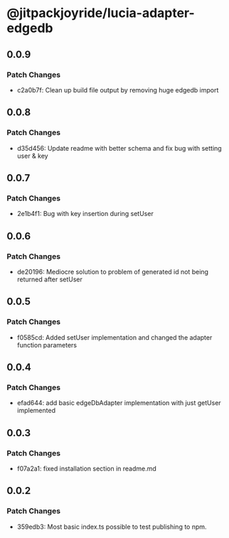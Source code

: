 # @jitpackjoyride/lucia-adapter-edgedb

## 0.0.9

### Patch Changes

- c2a0b7f: Clean up build file output by removing huge edgedb import

## 0.0.8

### Patch Changes

- d35d456: Update readme with better schema and fix bug with setting user & key

## 0.0.7

### Patch Changes

- 2e1b4f1: Bug with key insertion during setUser

## 0.0.6

### Patch Changes

- de20196: Mediocre solution to problem of generated id not being returned after setUser

## 0.0.5

### Patch Changes

- f0585cd: Added setUser implementation and changed the adapter function parameters

## 0.0.4

### Patch Changes

- efad644: add basic edgeDbAdapter implementation with just getUser implemented

## 0.0.3

### Patch Changes

- f07a2a1: fixed installation section in readme.md

## 0.0.2

### Patch Changes

- 359edb3: Most basic index.ts possible to test publishing to npm.
